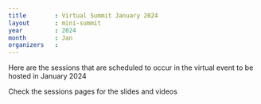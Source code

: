 ```yaml
---
title        : Virtual Summit January 2024
layout       : mini-summit
year         : 2024
month        : Jan
organizers   :
---
```


Here are the sessions that are scheduled to occur in the virtual event to be hosted in January 2024

Check the sessions pages for the slides and videos
